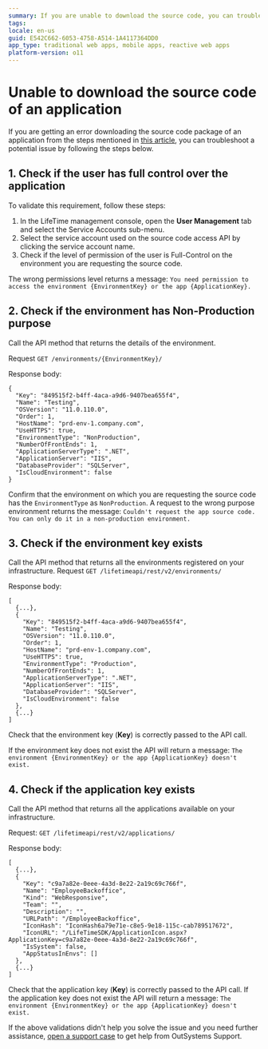 ```yaml
---
summary: If you are unable to download the source code, you can troubleshoot by validating factors, such as full-control, application key, environment key, etc. of an application.
tags: 
locale: en-us
guid: E542C662-6053-4758-A514-1A4117364DD0
app_type: traditional web apps, mobile apps, reactive web apps
platform-version: o11
---
```


# Unable to download the source code of an application

If you are getting an error downloading the source code package of an application from the steps mentioned in [this article](https://success.outsystems.com/documentation/11/reference/outsystems_apis/lifetime_api_v2/lifetime_api_examples/get_source_code_of_an_application/), you can troubleshoot a potential issue by following the steps below. 

## 1. Check if the user has full control over the application

To validate this requirement, follow these steps:

1. In the LifeTime management console, open the **User Management** tab and select the Service Accounts sub-menu.
1. Select the service account used on the source code access API by clicking the service account name.
1. Check if the level of permission of the user is Full-Control on the environment you are requesting the source code.

The wrong permissions level returns a message: `You need permission to access the environment {EnvironmentKey} or the app {ApplicationKey}.`

## 2. Check if the environment has Non-Production purpose

Call the API method that returns the details of the environment.

Request `GET /environments/{EnvironmentKey}/`

Response body:

```
{
  "Key": "849515f2-b4ff-4aca-a9d6-9407bea655f4",
  "Name": "Testing",
  "OSVersion": "11.0.110.0",
  "Order": 1,
  "HostName": "prd-env-1.company.com",
  "UseHTTPS": true,
  "EnvironmentType": "NonProduction",
  "NumberOfFrontEnds": 1,
  "ApplicationServerType": ".NET",
  "ApplicationServer": "IIS",
  "DatabaseProvider": "SQLServer",
  "IsCloudEnvironment": false
}
```
Confirm that the environment on which you are requesting the source code has the `EnvironmentType` as `NonProduction`.
A request to the wrong purpose environment returns the message: `Couldn't request the app source code. You can only do it in a non-production environment.`


## 3. Check if the environment key exists

Call the API method that returns all the environments registered on your infrastructure.
Request `GET /lifetimeapi/rest/v2/environments/`

Response body:

```
[
  {...},
  {
    "Key": "849515f2-b4ff-4aca-a9d6-9407bea655f4",
    "Name": "Testing",
    "OSVersion": "11.0.110.0",
    "Order": 1,
    "HostName": "prd-env-1.company.com",
    "UseHTTPS": true,
    "EnvironmentType": "Production",
    "NumberOfFrontEnds": 1,
    "ApplicationServerType": ".NET",
    "ApplicationServer": "IIS",
    "DatabaseProvider": "SQLServer",
    "IsCloudEnvironment": false
  },
  {...}
]
```

Check that the environment key (**Key**) is correctly passed to the API call.

If the environment key does not exist the API will return a message: `The environment {EnvironmentKey} or the app {ApplicationKey} doesn't exist.`


## 4. Check if the application key exists

Call the API method that returns all the applications available on your infrastructure.

Request: `GET /lifetimeapi/rest/v2/applications/`

Response body:

```
[
  {...},
  {
    "Key": "c9a7a82e-0eee-4a3d-8e22-2a19c69c766f",
    "Name": "EmployeeBackoffice",
    "Kind": "WebResponsive",
    "Team": "",
    "Description": "",
    "URLPath": "/EmployeeBackoffice",
    "IconHash": "IconHash6a79e71e-c8e5-9e18-115c-cab789517672",
    "IconURL": "/LifeTimeSDK/ApplicationIcon.aspx?ApplicationKey=c9a7a82e-0eee-4a3d-8e22-2a19c69c766f",
    "IsSystem": false,
    "AppStatusInEnvs": []
  },
  {...}
]

```

Check that the application key (**Key**) is correctly passed to the API call.
If the application key does not exist the API will return a message: `The environment {EnvironmentKey} or the app {ApplicationKey} doesn't exist.`


If the above validations didn't help you solve the issue and you need further assistance, [open a support case](https://www.outsystems.com/SupportPortal/CaseOpen/) to get help from OutSystems Support.
